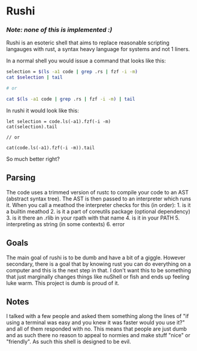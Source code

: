 # Rushi

### _Note: none of this is implemented :)_

Rushi is an esoteric shell that aims to replace reasonable scripting langauges with rust, a 
syntax heavy language for systems and not 1 liners.

In a normal shell you would issue a command that looks like this:
```sh
selection = $(ls -a1 code | grep .rs | fzf -i -m)
cat $selection | tail

# or

cat $(ls -a1 code | grep .rs | fzf -i -m) | tail
```

In rushi it would look like this:
```rushi
let selection = code.ls(-a1).fzf(-i -m)
cat(selection).tail

// or 

cat(code.ls(-a1).fzf(-i -m)).tail
```

So much better right?

## Parsing

The code uses a trimmed version of rustc to compile your code to an AST (abstract syntax tree).
The AST is then passed to an interpreter which runs it. When you call a meathod the interpreter
checks for this (in order):
    1. is it a builtin meathod
    2. is it a part of coreutils package (optional dependency)
    3. is it there an .rlib in your rpath with that name
    4. is it in your PATH 
    5. interpreting as string (in some contexts)
    6. error


## Goals

The main goal of rushi is to be dumb and have a bit of a giggle. However secondary, there is a 
goal that by knowing rust you can do everything on a computer and this is the next step in that.
I don't want this to be something that just marginally changes things like nuShell or fish and 
ends up feeling luke warm. This project is dumb is proud of it.

## Notes

I talked with a few people and asked them something along the lines of "if using a terminal was 
easy and you knew it was faster would you use it?" and all of them responded with no. This means 
that people are just dumb and as such there no reason to appeal to normies and make stuff "nice"
or "friendly". As such this shell is designed to be evil. 
